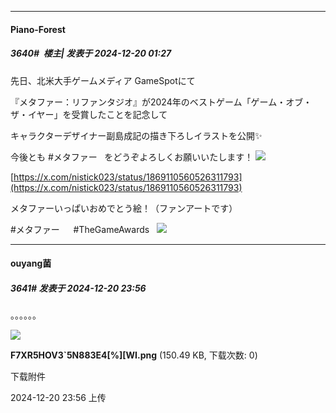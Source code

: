 ﻿
*****

####  Piano-Forest  
##### 3640#         楼主| 发表于 2024-12-20 01:27

先日、北米大手ゲームメディア GameSpotにて

『メタファー：リファンタジオ』が2024年のベストゲーム「ゲーム・オブ・ザ・イヤー」を受賞したことを記念して

キャラクターデザイナー副島成記の描き下ろしイラストを公開✨

今後とも #メタファー    をどうぞよろしくお願いいたします！
<img src="https://p.sda1.dev/20/aaab4cc2388534acc1c32f9ac4b8db3d/20241220_012503.jpg" referrerpolicy="no-referrer">

[https://x.com/nistick023/status/1869110560526311793](https://x.com/nistick023/status/1869110560526311793)

メタファーいっぱいおめでとう絵！（ファンアートです）

#メタファー   　#TheGameAwards   
<img src="https://p.sda1.dev/20/db93737534e6bbe46d6d45827cdf8665/20241220_012517.jpg" referrerpolicy="no-referrer">


*****

####  ouyang菌  
##### 3641#       发表于 2024-12-20 23:56

。。。。。。

<img src="https://img.saraba1st.com/forum/202412/20/235641yzjh8i9b9898usik.png" referrerpolicy="no-referrer">

<strong>F7XR5HOV3`5N883E4[%][WI.png</strong> (150.49 KB, 下载次数: 0)

下载附件

2024-12-20 23:56 上传

